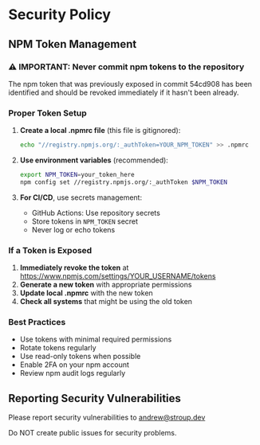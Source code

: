 # Security Policy

## NPM Token Management

### ⚠️ IMPORTANT: Never commit npm tokens to the repository

The npm token that was previously exposed in commit 54cd908 has been identified and should be revoked immediately if it hasn't been already.

### Proper Token Setup

1. **Create a local .npmrc file** (this file is gitignored):
   ```bash
   echo "//registry.npmjs.org/:_authToken=YOUR_NPM_TOKEN" >> .npmrc
   ```

2. **Use environment variables** (recommended):
   ```bash
   export NPM_TOKEN=your_token_here
   npm config set //registry.npmjs.org/:_authToken $NPM_TOKEN
   ```

3. **For CI/CD**, use secrets management:
   - GitHub Actions: Use repository secrets
   - Store tokens in `NPM_TOKEN` secret
   - Never log or echo tokens

### If a Token is Exposed

1. **Immediately revoke the token** at https://www.npmjs.com/settings/YOUR_USERNAME/tokens
2. **Generate a new token** with appropriate permissions
3. **Update local .npmrc** with the new token
4. **Check all systems** that might be using the old token

### Best Practices

- Use tokens with minimal required permissions
- Rotate tokens regularly
- Use read-only tokens when possible
- Enable 2FA on your npm account
- Review npm audit logs regularly

## Reporting Security Vulnerabilities

Please report security vulnerabilities to andrew@stroup.dev

Do NOT create public issues for security problems.